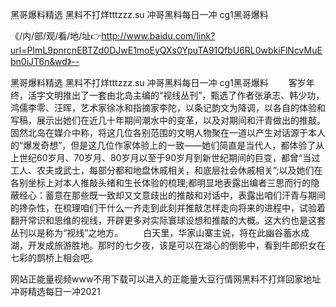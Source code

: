 黑哥爆料精选
黑料不打烊tttzzz.su
冲哥黑料每日一冲
cg1黑哥爆料


《/内/部/观/看/地/址👉http://www.baidu.com/link?url=PImL9pnrcnEBTZd0DJwE1moEyQXs0YpuTA91QfbU6RL0wbkiFlNcvMuEbn0iJT6n&wd》--

黑哥爆料精选
黑料不打烊tttzzz.su
冲哥黑料每日一冲
cg1黑哥爆料
　　客岁年终，活字文明推出了一套由北岛主编的“视线丛刊”，甄选了作者张承志、韩少功，鸿儒李零、汪晖，艺术家徐冰和指摘家李陀，以条记韵文为降调，以各自的体验和写稿，展示出她们在近几十年期间潮水中的变革，以及对期间和汗青做出的推敲。固然北岛在媒介中称，将这几位各别范围的文明人物聚在一道以产生对话源于本人的“爆发奇想”，但是这几位作家体验上的一致——她们简直是当代人，都体验了从上世纪60岁月、70岁月、80岁月以至于90岁月到新世纪期间的巨变，都曾“当过工人、农夫或武士，每部分都和地盘休戚相关，和底层社会休戚相关”;以及她们在各别坐标上对本人推敲头绪和生长体验的梳理;都明显地表露出编者三思而行的隐蔽经心：蓄意在那些既一致却又文意歧出的推敲和对话中，表露出咱们汗青与期间的搀杂性，在梳理咱们干什么一齐走到此刻并推敲怎样走向将来的进程中，试验着翻开常识和思维的视线，开辟更多对实际寰球设想和推敲的大概。这大约也是这套丛刊以是称为“视线”之地方。
　　白天里，华家山寨主说，将在此幽谷蓄水成湖，开发成旅游胜地。那时的七夕夜，该是可以在湖心的倒影中，看到牛郎织女在七彩的鹊桥上相会吧。





网站正能量视频www不用下载可以进入的正能量大豆行情网黑料不打烊回家地址冲哥精选每日一冲2021
